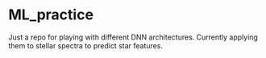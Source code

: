 # ML_practice
Just a repo for playing with different DNN architectures. Currently applying them to stellar spectra to predict star features.

